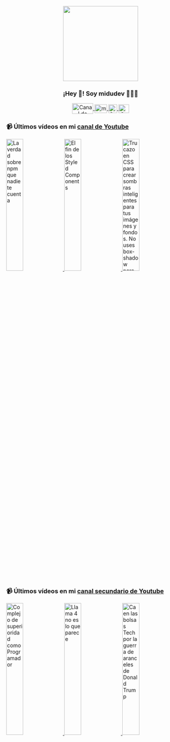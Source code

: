 <p align="center" width="300">
   <img align="center" width="200" src="https://user-images.githubusercontent.com/1561955/106762302-fda9de00-6635-11eb-99be-3ef744e60c0e.png" />
   <h3 align="center">¡Hey 👋! Soy midudev 👨🏻‍💻</h3>
</p>

<p align="center">
   <a href="https://twitch.tv/midudev" target="blank">
    <img align="center" src="https://upload.wikimedia.org/wikipedia/commons/c/ce/Twitch_logo_2019.svg" alt="Canal de Twitch de midudev" height="28px" width="56px" />
  </a>
  <span style="width: 8px;"> </span>
   <a href="https://youtube.com/midudev" target="blank">
    <img align="center" src="https://upload.wikimedia.org/wikipedia/commons/0/09/YouTube_full-color_icon_%282017%29.svg" alt="midudev" height="23px" width="33px" />
  </a>
  <span style="width: 8px;"> </span>
  <a href="https://instagram.com/midu.dev" target="blank">
    <img align="center" src="https://upload.wikimedia.org/wikipedia/commons/e/e7/Instagram_logo_2016.svg" alt="Canal de Instagram de midu.dev" height="23px" width="23px" />
  </a>
  <span style="width: 8px;"> </span>
  <a href="https://twitter.com/midudev" target="blank">
    <img align="center" src="https://upload.wikimedia.org/wikipedia/commons/thumb/6/6f/Logo_of_Twitter.svg/2491px-Logo_of_Twitter.svg.png" alt="Canal de Twitter de midudev" height="23px" width="28px" />
  </a>
</p>

### 📹 Últimos vídeos en mi [canal de Youtube](https://youtube.com/midudev?sub_confirmation=1)

<a href='https://youtu.be/cuM63epuf9M' target='_blank'>
  <img width='30%' src='https://img.youtube.com/vi/cuM63epuf9M/mqdefault.jpg' alt='La verdad sobre npm que nadie te cuenta' />
</a>
<a href='https://youtu.be/9GiosVIaDSY' target='_blank'>
  <img width='30%' src='https://img.youtube.com/vi/9GiosVIaDSY/mqdefault.jpg' alt='El fin de los Styled Components' />
</a>
<a href='https://youtu.be/i8EhHxVj8bA' target='_blank'>
  <img width='30%' src='https://img.youtube.com/vi/i8EhHxVj8bA/mqdefault.jpg' alt='Trucazo en CSS para crear sombras inteligentes para tus imágenes y fondos.  No uses box-shadow para' />
</a>

### 📹 Últimos vídeos en mi [canal secundario de Youtube](https://youtube.com/midulive?sub_confirmation=1)

<a href='https://youtu.be/kp2NxAQZx20' target='_blank'>
  <img width='30%' src='https://img.youtube.com/vi/kp2NxAQZx20/mqdefault.jpg' alt='Complejo de superioridad como Programador' />
</a>
<a href='https://youtu.be/cvHhH3HtttM' target='_blank'>
  <img width='30%' src='https://img.youtube.com/vi/cvHhH3HtttM/mqdefault.jpg' alt='Llama 4 no es lo que parece' />
</a>
<a href='https://youtu.be/BSjlXstg3DI' target='_blank'>
  <img width='30%' src='https://img.youtube.com/vi/BSjlXstg3DI/mqdefault.jpg' alt='Caen las bolsas Tech por la guerra de aranceles de Donald Trump' />
</a>